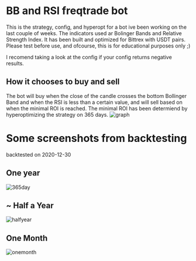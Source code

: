 
# BB and RSI freqtrade bot
This is the strategy, config, and hyperopt for a bot ive been working on the last couple of weeks. The indicators used ar Bolinger Bands and Relative Strength Index.
It has been built and optimized for Bittrex with USDT pairs. Please test before use, and ofcourse, this is for educational purposes only ;)

I recomend taking a look at the config if your config returns negative results.

## How it chooses to buy and sell
The bot will buy when the close of the candle crosses the bottom Bollinger Band and when the RSI is less than a certain value, and will sell based on when the minimal ROI is reached. The minimal ROI has been determiend by hyperoptimizing the strategy on 365 days. 
![graph](https://user-images.githubusercontent.com/59344613/103338483-6c8e8880-4a33-11eb-900d-55d8008048b7.png)

# Some screenshots from backtesting
backtested on 2020-12-30

## One year
![365day](https://user-images.githubusercontent.com/59344613/103338288-bcb91b00-4a32-11eb-9200-a7cef10788b9.JPG)

## ~ Half a Year
![halfyear](https://user-images.githubusercontent.com/59344613/103338521-85973980-4a33-11eb-9436-27691f2c0233.JPG)

## One Month
![onemonth](https://user-images.githubusercontent.com/59344613/103338523-8760fd00-4a33-11eb-9e56-45cb5a3da9ff.JPG)

